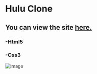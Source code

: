 # Hulu Clone
 
## You can view the site [**here.**](https://rawcdn.githack.com/hasanilteris/Hulu-Clone-Project/54fe0656b27550b9f581d5a745cfec54aa805a7f/index.html)

### -Html5
### -Css3

![image](https://user-images.githubusercontent.com/82460438/134988179-827ffa06-446a-4b2d-a017-abc073239450.png)
